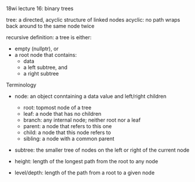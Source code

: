 

18wi lecture 16: binary trees

  tree: a directed, acyclic structure of linked nodes
  acyclic: no path wraps back around to the same node twice

  recursive definition: a tree is either:
  - empty (nullptr), or
  - a root node that contains:
    - data
    - a left subtree, and
    - a right subtree

Terminology
* node: an object conntaining a data value and left/right children
  - root: topmost node of a tree
  - leaf: a node that has no children
  - branch: any internal node; neither root nor a leaf
  - parent: a node that refers to this one
  - child: a node that this node refers to
  - sibling: a node with a common parent

* subtree: the smaller tree of nodes on the left or right of the current node
* height: length of the longest path from the root to any node
* level/depth: length of the path from a root to a given node


